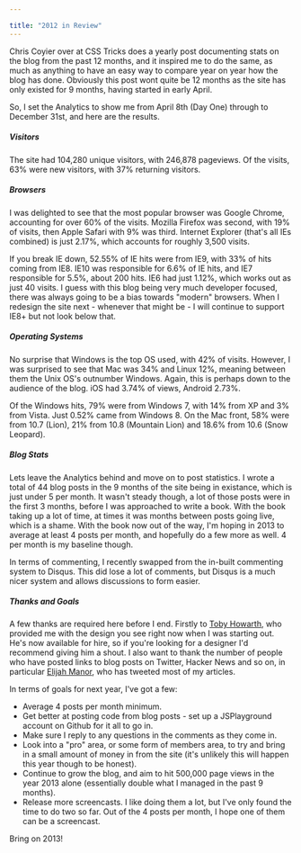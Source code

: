 ```yaml
---

title: "2012 in Review"
---
```


Chris Coyier over at CSS Tricks does a yearly post documenting stats on the blog from the past 12 months, and it inspired me to do the same, as much as anything to have an easy way to compare year on year how the blog has done. Obviously this post wont quite be 12 months as the site has only existed for 9 months, having started in early April.

So, I set the Analytics to show me from April 8th (Day One) through to December 31st, and here are the results.

##### Visitors

The site had 104,280 unique visitors, with 246,878 pageviews. Of the visits, 63% were new visitors, with 37% returning visitors.

##### Browsers

I was delighted to see that the most popular browser was Google Chrome, accounting for over 60% of the visits. Mozilla Firefox was second, with 19% of visits, then Apple Safari with 9% was third. Internet Explorer (that's all IEs combined) is just 2.17%, which accounts for roughly 3,500 visits.

If you break IE down, 52.55% of IE hits were from IE9, with 33% of hits coming from IE8. IE10 was responsible for 6.6% of IE hits, and IE7 responsible for 5.5%, about 200 hits. IE6 had just 1.12%, which works out as just 40 visits. I guess with this blog being very much developer focused, there was always going to be a bias towards "modern" browsers. When I redesign the site next - whenever that might be - I will continue to support IE8+ but not look below that.

##### Operating Systems

No surprise that Windows is the top OS used, with 42% of visits. However, I was surprised to see that Mac was 34% and Linux 12%, meaning between them the Unix OS's outnumber Windows. Again, this is perhaps down to the audience of the blog. iOS had 3.74% of views, Android 2.73%.

Of the Windows hits, 79% were from Windows 7, with 14% from XP and 3% from Vista. Just 0.52% came from Windows 8. On the Mac front, 58% were from 10.7 (Lion), 21% from 10.8 (Mountain Lion) and 18.6% from 10.6 (Snow Leopard).

##### Blog Stats

Lets leave the Analytics behind and move on to post statistics. I wrote a total of 44 blog posts in the 9 months of the site being in existance, which is just under 5 per month. It wasn't steady though, a lot of those posts were in the first 3 months, before I was approached to write a book. With the book taking up a lot of time, at times it was months between posts going live, which is a shame. With the book now out of the way, I'm hoping in 2013 to average at least 4 posts per month, and hopefully do a few more as well. 4 per month is my baseline though.

In terms of commenting, I recently swapped from the in-built commenting system to Disqus. This did lose a lot of comments, but Disqus is a much nicer system and allows discussions to form easier.

##### Thanks and Goals

A few thanks are required here before I end. Firstly to [Toby Howarth](http://tobyhowarth.co.uk/), who provided me with the design you see right now when I was starting out. He's now available for hire, so if you're looking for a designer I'd recommend giving him a shout. I also want to thank the number of people who have posted links to blog posts on Twitter, Hacker News and so on, in particular [Elijah Manor](http://twitter.com/elijahmanor), who has tweeted most of my articles.

In terms of goals for next year, I've got a few:

* Average 4 posts per month minimum.
* Get better at posting code from blog posts - set up a JSPlayground account on Github for it all to go in.
* Make sure I reply to any questions in the comments as they come in.
* Look into a "pro" area, or some form of members area, to try and bring in a small amount of money in from the site (it's unlikely this will happen this year though to be honest).
* Continue to grow the blog, and aim to hit 500,000 page views in the year 2013 alone (essentially double what I managed in the past 9 months).
* Release more screencasts. I like doing them a lot, but I've only found the time to do two so far. Out of the 4 posts per month, I hope one of them can be a screencast.

Bring on 2013!
